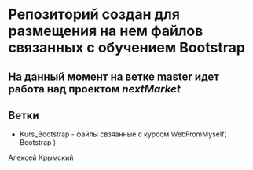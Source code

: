 <h1>Репозиторий создан для размещения на нем файлов связанных с обучением Bootstrap</h1>
<h2>На данный момент на ветке <b>master</b> идет работа над проектом <i>nextMarket</i></h2>
<h2>Ветки</h2>
<ul>
	<li>Kurs_Bootstrap - файлы свзяанные с курсом WebFromMyself( Bootstrap )</li>
</ul>
<p>Алексей Крымский</p>